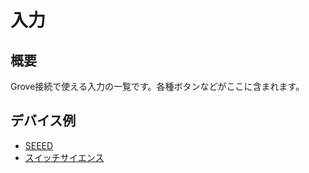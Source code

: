 # 入力

## 概要

Grove接続で使える入力の一覧です。各種ボタンなどがここに含まれます。

## デバイス例

- [SEEED](https://www.seeedstudio.com/category/Grove-c-1003.html?cat=924)
- [スイッチサイエンス](https://www.switch-science.com/catalog/list/379/)
